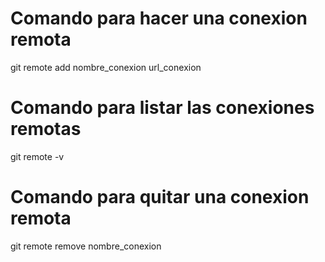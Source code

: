 # Comando para hacer una conexion remota

git remote add nombre_conexion url_conexion

# Comando para listar las conexiones remotas

git remote -v

# Comando para quitar una conexion remota

git remote remove nombre_conexion
